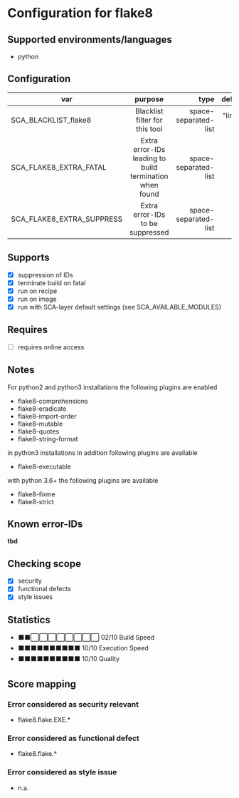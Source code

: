 # Configuration for flake8

## Supported environments/languages

* python

## Configuration

| var | purpose | type | default |
| ------------- |:-------------:| -----:| -----:
| SCA_BLACKLIST_flake8 | Blacklist filter for this tool | space-separated-list | "linux-*"
| SCA_FLAKE8_EXTRA_FATAL | Extra error-IDs leading to build termination when found | space-separated-list | ""
| SCA_FLAKE8_EXTRA_SUPPRESS | Extra error-IDs to be suppressed | space-separated-list | ""

## Supports

* [x] suppression of IDs
* [x] terminate build on fatal
* [x] run on recipe
* [x] run on image
* [x] run with SCA-layer default settings (see SCA_AVAILABLE_MODULES)

## Requires

* [ ] requires online access

## Notes

For python2 and python3 installations the following plugins are enabled

* flake8-comprehensions
* flake8-eradicate
* flake8-import-order
* flake8-mutable
* flake8-quotes
* flake8-string-format

in python3 installations in addition following plugins are available

* flake8-executable

with python 3.6+ the following plugins are available

* flake8-fixme
* flake8-strict

## Known error-IDs

__tbd__

## Checking scope

* [x] security
* [x] functional defects
* [x] style issues

## Statistics

* ⬛⬛⬜⬜⬜⬜⬜⬜⬜⬜ 02/10 Build Speed
* ⬛⬛⬛⬛⬛⬛⬛⬛⬛⬛ 10/10 Execution Speed
* ⬛⬛⬛⬛⬛⬛⬛⬛⬛⬛ 10/10 Quality

## Score mapping

### Error considered as security relevant

* flake8.flake.EXE.*

### Error considered as functional defect

* flake8.flake.*

### Error considered as style issue

* n.a.
